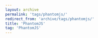 ```yaml
---
layout: archive
permalink: 'tags/phantomjs/'
redirect_from: 'archive/tags/phantomjs/'
title: 'PhantomJS'
tag: 'PhantomJS'
---
```

